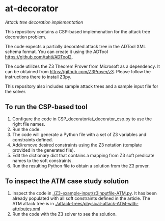 # at-decorator
_Attack tree decoration implementation_

This repository contains a CSP-based implemenation for the attack tree decoration problem.

The code expects a partially decorated attack tree in the ADTool XML schema format. You can create it using the ADTool <a>https://github.com/tahti/ADTool2</a>.

The code utilizes the Z3 Theorem Prover from Microsoft as a dependency. It can be obtained from <a>https://github.com/Z3Prover/z3</a>. Please follow the instructions there to install Z3py.

This repository also includes sample attack trees and a sample input file for the solver.

## To run the CSP-based tool

1. Configure the code in CSP_decorator/at_decorator_csp.py to use the right file names.
2. Run the code.
3. The code will generate a Python file with a set of Z3 variables and constraints defined.
4. Add/remove desired constraints using the Z3 notation (template provided in the generated file).
5. Edit the dictionary dict that contains a mapping from Z3 soft predicate names to the soft constraints. 
6. Run the resulting Python file to obtain a solution from the Z3 prover.

## To inspect the ATM case study solution
1. Inspect the code in [./Z3-example-input/z3inputfile-ATM.py](./Z3-example-input/z3inputfile-ATM.py). It has been already populated with all soft constraints defined in the article. The ATM attack tree is in [./attack-trees/physical-attack-ATM-with-attributes.xml](./attack-trees/physical-attack-ATM-with-attributes.xml)
2. Run the code with the Z3 solver to see the solution.
